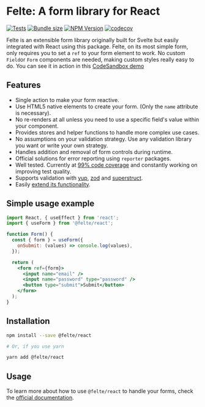 # Felte: A form library for React

[![Tests](https://github.com/pablo-abc/felte/workflows/Tests/badge.svg)](https://github.com/pablo-abc/felte/actions/workflows/test.yml)
[![Bundle size](https://img.shields.io/bundlephobia/min/@felte/react)](https://bundlephobia.com/result?p=@felte/react)
[![NPM Version](https://img.shields.io/npm/v/@felte/react)](https://www.npmjs.com/package/@felte/react)
[![codecov](https://codecov.io/gh/pablo-abc/felte/branch/main/graph/badge.svg?token=T73OJZ50LC)](https://codecov.io/gh/pablo-abc/felte)

Felte is an extensible form library originally built for Svelte but easily integrated with React using this package. Felte, on its most simple form, only requires you to set a `ref` to your form element to work. No custom `Field`or `Form` components are needed, making custom styles really easy to do. You can see it in action in this [CodeSandbox demo](https://codesandbox.io/s/felte-react-demo-q2xxw?file=/src/App.js)

## Features

- Single action to make your form reactive.
- Use HTML5 native elements to create your form. (Only the `name` attribute is necessary).
- No re-renders at all unless you need to use a specific field's value within your component.
- Provides stores and helper functions to handle more complex use cases.
- No assumptions on your validation strategy. Use any validation library you want or write your own strategy.
- Handles addition and removal of form controls during runtime.
- Official solutions for error reporting using `reporter` packages.
- Well tested. Currently at [99% code coverage](https://app.codecov.io/gh/pablo-abc/felte) and constantly working on improving test quality.
- Supports validation with [yup](./packages/validator-yup/README.md), [zod](./packages/validator-zod/README.md) and [superstruct](./packages/validator-superstruct/README.md).
- Easily [extend its functionality](https://felte.dev/docs/react/extending-felte).

## Simple usage example

```jsx
import React, { useEffect } from 'react';
import { useForm } from '@felte/react';

function Form() {
  const { form } = useForm({
    onSubmit: (values) => console.log(values),
  });

  return (
    <form ref={form}>
      <input name="email" />
      <input name="password" type="password" />
      <button type="submit">Submit</button>
    </form>
  );
}
```

## Installation

```sh
npm install --save @felte/react

# Or, if you use yarn

yarn add @felte/react
```

## Usage

To learn more about how to use `@felte/react` to handle your forms, check the [official documentation](https://felte.dev/docs/react/getting-started).
